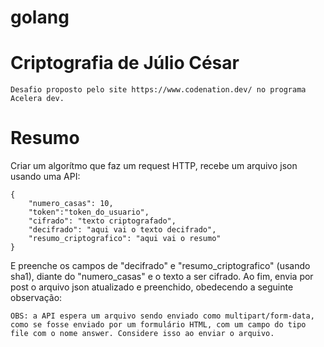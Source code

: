 # golang
# Criptografia de Júlio César

    Desafio proposto pelo site https://www.codenation.dev/ no programa Acelera dev.

# Resumo

Criar um algorítmo que faz um request HTTP, recebe um arquivo json usando uma API:
    
    {
        "numero_casas": 10,
        "token":"token_do_usuario",
        "cifrado": "texto criptografado",
        "decifrado": "aqui vai o texto decifrado",
        "resumo_criptografico": "aqui vai o resumo"
    }
    
E preenche os campos de "decifrado" e "resumo_criptografico" (usando sha1), diante do "numero_casas" e o texto a ser cifrado.
Ao fim, envia por post o arquivo json atualizado e preenchido, obedecendo a seguinte observação:

    OBS: a API espera um arquivo sendo enviado como multipart/form-data, como se fosse enviado por um formulário HTML, com um campo do tipo file com o nome answer. Considere isso ao enviar o arquivo.
